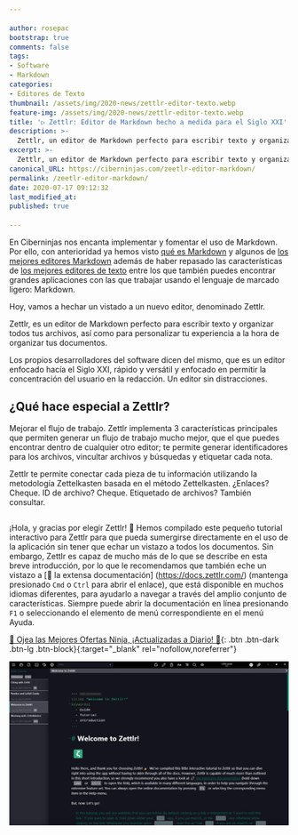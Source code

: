 ```yaml
---

author: rosepac
bootstrap: true
comments: false
tags:
- Software
- Markdown
categories:
- Editores de Texto
thumbnail: /assets/img/2020-news/zettlr-editor-texto.webp
feature-img: /assets/img/2020-news/zettlr-editor-texto.webp
title: '▷ Zettlr: Editor de Markdown hecho a medida para el Siglo XXI'
description: >-
  Zettlr, un editor de Markdown perfecto para escribir texto y organizar todos tus archivos, así como para personalizar tu experiencia a la hora de organizar tus documentos.
excerpt: >-
  Zettlr, un editor de Markdown perfecto para escribir texto y organizar todos tus archivos, así como para personalizar tu experiencia a la hora de organizar tus documentos.
canonical_URL: https://ciberninjas.com/zeetlr-editor-markdown/
permalink: /zeetlr-editor-markdown/
date: 2020-07-17 09:12:32
last_modified_at: 
published: true

---
```


En Ciberninjas nos encanta implementar y fomentar el uso de Markdown. Por ello, con anterioridad ya hemos visto [qué es Markdown](https://ciberninjas.com/editores-markdown/) y algunos de [los mejores editores Markdown](https://ciberninjas.com/editores-markdown/) además de haber repasado las características de [los mejores editores de texto](https://ciberninjas.com/mejores-editores-texto/) entre los que también puedes encontrar grandes aplicaciones con las que trabajar usando el lenguaje de marcado ligero: Markdown.

Hoy, vamos a hechar un vistado a un nuevo editor, denominado Zettlr.

Zettlr, es un editor de Markdown perfecto para escribir texto y organizar todos tus archivos, así como para personalizar tu experiencia a la hora de organizar tus documentos.

Los propios desarrolladores del software dicen del mismo, que es un editor enfocado hacía el Siglo XXI, rápido y versátil y enfocado en permitir la concentración del usuario en la redacción. Un editor sin distracciones.

## ¿Qué hace especial a Zettlr?

Mejorar el flujo de trabajo. Zettlr implementa 3 características principales que permiten generar un flujo de trabajo mucho mejor, que el que puedes encontrar dentro de cualquier otro editor; te permite generar identificadores para los archivos, vincultar archivos y búsquedas y etiquetar cada nota.

Zettlr te permite conectar cada pieza de tu información utilizando la metodología Zettelkasten basada en el método Zettelkasten. ¿Enlaces? Cheque. ID de archivo? Cheque. Etiquetado de archivos? También consultar.

## 
¡Hola, y gracias por elegir Zettlr! 🎉 Hemos compilado este pequeño tutorial interactivo para Zettlr para que pueda sumergirse directamente en el uso de la aplicación sin tener que echar un vistazo a todos los documentos. Sin embargo, Zettlr es capaz de mucho más de lo que se describe en esta breve introducción, por lo que le recomendamos que también eche un vistazo a [🔗 la extensa documentación] (https://docs.zettlr.com/) (mantenga presionado `Cmd` o `Ctrl` para abrir el enlace), que está disponible en muchos idiomas diferentes, para ayudarlo a navegar a través del amplio conjunto de características. Siempre puede abrir la documentación en línea presionando `F1` o seleccionando el elemento de menú correspondiente en el menú Ayuda.

[🎁 Ojea las Mejores Ofertas Ninja, ¡Actualizadas a Diario! 🛒](https://www.amazon.es/shop/cibercursos){: .btn .btn-dark .btn-lg .btn-block}{:target="_blank" rel="nofollow,noreferrer"}

![Windows 10 tiene una serie de aplicaciones integradas. Y deshacerse de ellos no es tan simple. Este método lo ayudará a desinstalar aplicaciones integradas en Windows 10.](/assets/img/2020-news/zettlr-editor-texto.webp "Windows 10 tiene una serie de aplicaciones integradas. Y deshacerse de ellos no es tan simple. Este método lo ayudará a desinstalar aplicaciones integradas en Windows 10.")